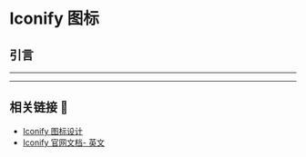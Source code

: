 # Iconify 图标

## 引言

---

---

## 相关链接 🔗

- [Iconify 图标设计](https://icon-sets.iconify.design)
- [Iconify 官网文档- 英文](https://iconify.design/docs/)
